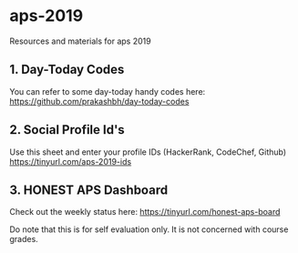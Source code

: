 # aps-2019
Resources and materials for aps 2019

**1. Day-Today Codes**
----------------------
You can refer to some day-today handy codes here:
https://github.com/prakashbh/day-today-codes




**2. Social Profile Id's**
-----------------------
Use this sheet and enter your profile IDs (HackerRank, CodeChef, Github)
https://tinyurl.com/aps-2019-ids



**3. HONEST APS Dashboard**
---------------------------
Check out the weekly status here: https://tinyurl.com/honest-aps-board

Do note that this is for self evaluation only. It is not concerned with course grades. 
